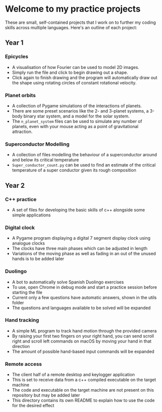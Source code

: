 # Welcome to my practice projects

These are small, self-contained projects that I work on to further my coding skills across multiple languages. Here's an outline of each project:

## Year 1

### Epicycles

- A visualisation of how Fourier can be used to model 2D images.
- Simply run the file and click to begin drawing out a shape.
- Click again to finish drawing and the program will automatically draw out the shape using rotating circles of constant rotational velocity.

### Planet orbits

- A collection of Pygame simulations of the interactions of planets.
- There are some preset scenarios like the 2- and 3-planet systems, a 3-body binary star system, and a model for the solar system.
- The `n_planet_system` files can be used to simulate any number of planets, even with your mouse acting as a point of gravitational attraction.

### Superconductor Modelling

- A collection of files modelling the behaviour of a superconductor around and below its critical temperature
- `Super_conductor_count.py` can be used to find an estimate of the critical temperature of a super conductor given its rough composition

## Year 2

### C++ practice

- A set of files for developing the basic skills of c++ alongside some simple applications

### Digital clock

- A Pygame program displaying a digital 7 segment display clock using analogue clocks
- The clocks have three main phases which can be adjusted in length
- Variations of the moving phase as well as fading in an out of the unused hands is to be added later

### Duolingo

- A bot to automatically solve Spanish Duolingo exercises
- To use, open Chrome in debug mode and start a practice session before starting the file
- Current only a few questions have automatic answers, shown in the utils folder
- The questions and languages available to be solved will be expanded

### Hand tracking

- A simple ML program to track hand motion through the provided camera
- By raising your first two fingers on your right hand, you can send scroll right and scroll left commands on macOS by moving your hand in that direction
- The amount of possible hand-based input commands will be expanded

### Remote access

- The client half of a remote desktop and keylogger application
- This is set to receive data from a c++ compiled executable on the target machine
- The code and executable on the target machine are not present on this repository but may be added later
- This directory contains its own README to explain how to use the code for the desired effect
